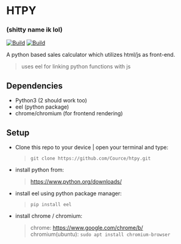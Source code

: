# HTPY
### (shitty name ik lol)

[![Build](https://img.shields.io/badge/Supported_OS-all-green.svg)]() 
[![Build](https://img.shields.io/badge/Build-Beta-green.svg)]() 
 
A python based sales calculator which utilizes html/js as front-end. 
> uses eel for linking python functions with js
 
## Dependencies
 
- Python3 (2 should work too)
- eel (python package)
- chrome/chromium (for frontend rendering)
 
## Setup

- Clone this repo to your device | open your terminal and type:
  >  ```git clone https://github.com/Cource/htpy.git```
 
- install python from:
  > https://www.python.org/downloads/
 
- install eel using python package manager:
  > ```pip install eel```  
 
- install chrome / chromium:
  > chrome: https://www.google.com/chrome/b/  
  > chromium(ubuntu): ```sudo apt install chromium-browser```
